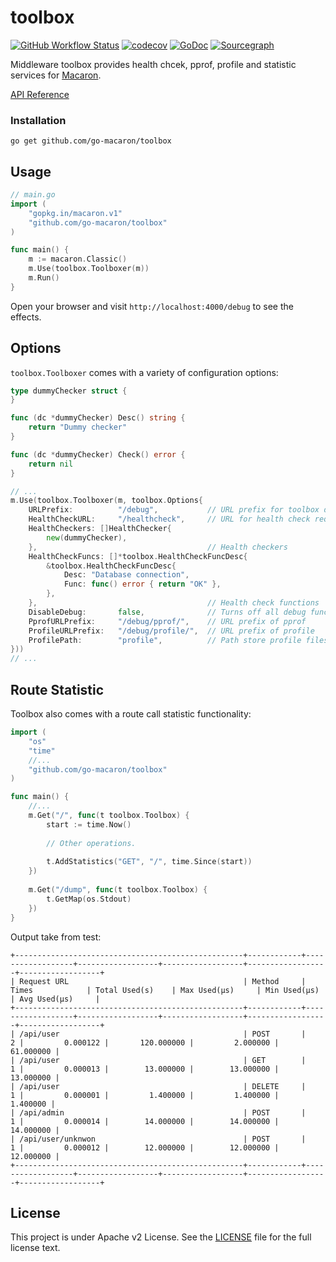 # toolbox

[![GitHub Workflow Status](https://img.shields.io/github/workflow/status/go-macaron/toolbox/Go?logo=github&style=for-the-badge)](https://github.com/go-macaron/toolbox/actions?query=workflow%3AGo)
[![codecov](https://img.shields.io/codecov/c/github/go-macaron/toolbox/master?logo=codecov&style=for-the-badge)](https://codecov.io/gh/go-macaron/toolbox)
[![GoDoc](https://img.shields.io/badge/GoDoc-Reference-blue?style=for-the-badge&logo=go)](https://pkg.go.dev/github.com/go-macaron/toolbox?tab=doc)
[![Sourcegraph](https://img.shields.io/badge/view%20on-Sourcegraph-brightgreen.svg?style=for-the-badge&logo=sourcegraph)](https://sourcegraph.com/github.com/go-macaron/toolbox)

Middleware toolbox provides health chcek, pprof, profile and statistic services for [Macaron](https://github.com/go-macaron/macaron).

[API Reference](https://gowalker.org/github.com/go-macaron/toolbox)

### Installation

	go get github.com/go-macaron/toolbox
	
## Usage

```go
// main.go
import (
	"gopkg.in/macaron.v1"
	"github.com/go-macaron/toolbox"
)

func main() {
  	m := macaron.Classic()
  	m.Use(toolbox.Toolboxer(m))
	m.Run()
}
```

Open your browser and visit `http://localhost:4000/debug` to see the effects.

## Options

`toolbox.Toolboxer` comes with a variety of configuration options:

```go
type dummyChecker struct {
}

func (dc *dummyChecker) Desc() string {
	return "Dummy checker"
}

func (dc *dummyChecker) Check() error {
	return nil
}

// ...
m.Use(toolbox.Toolboxer(m, toolbox.Options{
	URLPrefix:			"/debug",			// URL prefix for toolbox dashboard
	HealthCheckURL:		"/healthcheck", 	// URL for health check request
	HealthCheckers: []HealthChecker{
		new(dummyChecker),
	},										// Health checkers
	HealthCheckFuncs: []*toolbox.HealthCheckFuncDesc{
		&toolbox.HealthCheckFuncDesc{
			Desc: "Database connection",
			Func: func() error { return "OK" },
		},
	},										// Health check functions
	DisableDebug:		false,				// Turns off all debug functionality when true
	PprofURLPrefix:		"/debug/pprof/", 	// URL prefix of pprof
	ProfileURLPrefix:	"/debug/profile/", 	// URL prefix of profile
	ProfilePath:		"profile",			// Path store profile files
}))
// ...
```

## Route Statistic

Toolbox also comes with a route call statistic functionality:

```go
import (
	"os"
	"time"
	//...
	"github.com/go-macaron/toolbox"
)

func main() {
	//...
	m.Get("/", func(t toolbox.Toolbox) {
		start := time.Now()
		
		// Other operations.
		
		t.AddStatistics("GET", "/", time.Since(start))
	})
	
	m.Get("/dump", func(t toolbox.Toolbox) {
		t.GetMap(os.Stdout)
	})
}
```

Output take from test:

```
+---------------------------------------------------+------------+------------------+------------------+------------------+------------------+------------------+
| Request URL                                       | Method     | Times            | Total Used(s)    | Max Used(μs)     | Min Used(μs)     | Avg Used(μs)     |
+---------------------------------------------------+------------+------------------+------------------+------------------+------------------+------------------+
| /api/user                                         | POST       |                2 |         0.000122 |       120.000000 |         2.000000 |        61.000000 |
| /api/user                                         | GET        |                1 |         0.000013 |        13.000000 |        13.000000 |        13.000000 |
| /api/user                                         | DELETE     |                1 |         0.000001 |         1.400000 |         1.400000 |         1.400000 |
| /api/admin                                        | POST       |                1 |         0.000014 |        14.000000 |        14.000000 |        14.000000 |
| /api/user/unknwon                                 | POST       |                1 |         0.000012 |        12.000000 |        12.000000 |        12.000000 |
+---------------------------------------------------+------------+------------------+------------------+------------------+------------------+------------------+
```

## License

This project is under Apache v2 License. See the [LICENSE](LICENSE) file for the full license text.